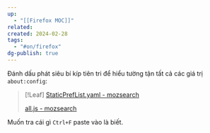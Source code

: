 ```yaml
---
up:
  - "[[Firefox MOC]]"
related: 
created: 2024-02-28
tags:
  - "#on/firefox"
dg-publish: true
---
```

Đánh dấu phát siêu bí kíp tiên tri để hiểu tường tận tất cả các giá trị `about:config`:  
>[!Leaf]
> [StaticPrefList.yaml - mozsearch](https://searchfox.org/mozilla-central/source/modules/libpref/init/StaticPrefList.yaml)
> 
> [all.js - mozsearch](https://searchfox.org/mozilla-central/source/modules/libpref/init/all.js)

Muốn tra cái gì `Ctrl+F` paste vào là biết.
